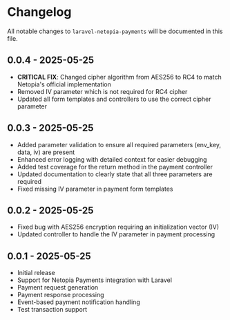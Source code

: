 # Changelog

All notable changes to `laravel-netopia-payments` will be documented in this file.

## 0.0.4 - 2025-05-25

- **CRITICAL FIX**: Changed cipher algorithm from AES256 to RC4 to match Netopia's official implementation
- Removed IV parameter which is not required for RC4 cipher
- Updated all form templates and controllers to use the correct cipher parameter

## 0.0.3 - 2025-05-25

- Added parameter validation to ensure all required parameters (env_key, data, iv) are present
- Enhanced error logging with detailed context for easier debugging
- Added test coverage for the return method in the payment controller
- Updated documentation to clearly state that all three parameters are required
- Fixed missing IV parameter in payment form templates

## 0.0.2 - 2025-05-25

- Fixed bug with AES256 encryption requiring an initialization vector (IV)
- Updated controller to handle the IV parameter in payment processing

## 0.0.1 - 2025-05-25

- Initial release
- Support for Netopia Payments integration with Laravel
- Payment request generation
- Payment response processing
- Event-based payment notification handling
- Test transaction support
